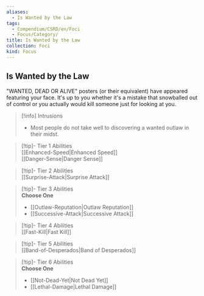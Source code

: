 ```yaml
---
aliases:
  - Is Wanted by the Law
tags:
  - Compendium/CSRD/en/Foci
  - Focus/Category/
title: Is Wanted by the Law
collection: Foci
kind: Focus
---
```

## Is Wanted by the Law  
"WANTED, DEAD OR ALIVE" posters (or their equivalent) have appeared featuring your face. It's up to you whether it's a mistake that snowballed out of control or you actually would kill someone just for looking at you.  

>[!info] Intrusions  
>- Most people do not take well to discovering a wanted outlaw in their midst.  


>[!tip]- Tier 1 Abilities  
> [[Enhanced-Speed|Enhanced Speed]]  
> [[Danger-Sense|Danger Sense]]  


>[!tip]- Tier 2 Abilities  
> [[Surprise-Attack|Surprise Attack]]  


>[!tip]- Tier 3 Abilities  
> **Choose One**  
>- [[Outlaw-Reputation|Outlaw Reputation]]  
>- [[Successive-Attack|Successive Attack]]  


>[!tip]- Tier 4 Abilities  
> [[Fast-Kill|Fast Kill]]  


>[!tip]- Tier 5 Abilities  
> [[Band-of-Desperados|Band of Desperados]]  


>[!tip]- Tier 6 Abilities  
> **Choose One**  
>- [[Not-Dead-Yet|Not Dead Yet]]  
>- [[Lethal-Damage|Lethal Damage]]
